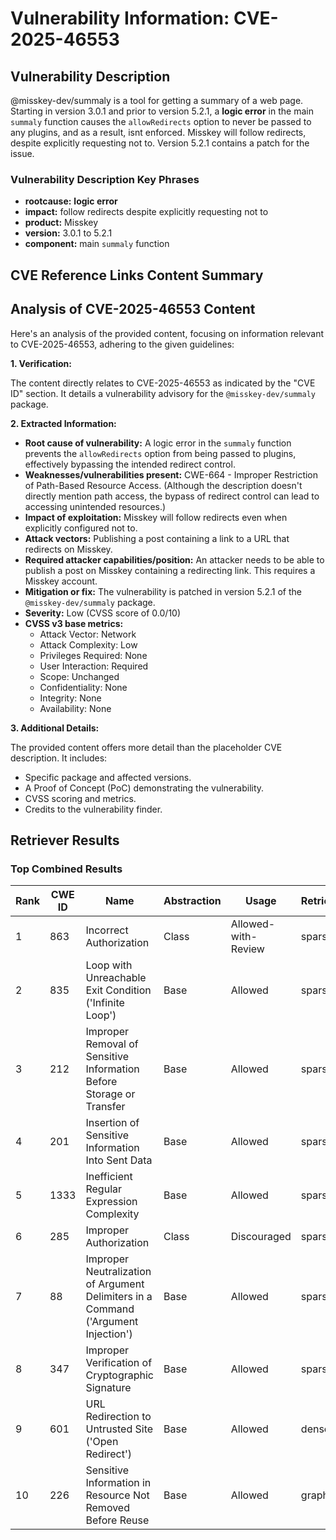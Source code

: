 # Vulnerability Information: CVE-2025-46553

## Vulnerability Description
@misskey-dev/summaly is a tool for getting a summary of a web page. Starting in version 3.0.1 and prior to version 5.2.1, a **logic error** in the main `summaly` function causes the `allowRedirects` option to never be passed to any plugins, and as a result, isnt enforced. Misskey will follow redirects, despite explicitly requesting not to. Version 5.2.1 contains a patch for the issue.

### Vulnerability Description Key Phrases
- **rootcause:** **logic error**
- **impact:** follow redirects despite explicitly requesting not to
- **product:** Misskey
- **version:** 3.0.1 to 5.2.1
- **component:** main `summaly` function

## CVE Reference Links Content Summary
## Analysis of CVE-2025-46553 Content

Here's an analysis of the provided content, focusing on information relevant to CVE-2025-46553, adhering to the given guidelines:

**1. Verification:**

The content directly relates to CVE-2025-46553 as indicated by the "CVE ID" section. It details a vulnerability advisory for the `@misskey-dev/summaly` package.

**2. Extracted Information:**

*   **Root cause of vulnerability:** A logic error in the `summaly` function prevents the `allowRedirects` option from being passed to plugins, effectively bypassing the intended redirect control.
*   **Weaknesses/vulnerabilities present:** CWE-664 - Improper Restriction of Path-Based Resource Access. (Although the description doesn't directly mention path access, the bypass of redirect control can lead to accessing unintended resources.)
*   **Impact of exploitation:** Misskey will follow redirects even when explicitly configured not to.
*   **Attack vectors:** Publishing a post containing a link to a URL that redirects on Misskey.
*   **Required attacker capabilities/position:** An attacker needs to be able to publish a post on Misskey containing a redirecting link. This requires a Misskey account.
*   **Mitigation or fix:**  The vulnerability is patched in version 5.2.1 of the `@misskey-dev/summaly` package.
*   **Severity:** Low (CVSS score of 0.0/10)
*   **CVSS v3 base metrics:**
    *   Attack Vector: Network
    *   Attack Complexity: Low
    *   Privileges Required: None
    *   User Interaction: Required
    *   Scope: Unchanged
    *   Confidentiality: None
    *   Integrity: None
    *   Availability: None

**3. Additional Details:**

The provided content offers more detail than the placeholder CVE description. It includes:

*   Specific package and affected versions.
*   A Proof of Concept (PoC) demonstrating the vulnerability.
*   CVSS scoring and metrics.
*   Credits to the vulnerability finder.

## Retriever Results

### Top Combined Results

| Rank | CWE ID | Name | Abstraction | Usage  | Retrievers | Individual Scores |
|------|--------|------|-------------|-------|------------|-------------------|
| 1 | 863 | Incorrect Authorization | Class | Allowed-with-Review | sparse | 0.384 |
| 2 | 835 | Loop with Unreachable Exit Condition ('Infinite Loop') | Base | Allowed | sparse | 0.383 |
| 3 | 212 | Improper Removal of Sensitive Information Before Storage or Transfer | Base | Allowed | sparse | 0.383 |
| 4 | 201 | Insertion of Sensitive Information Into Sent Data | Base | Allowed | sparse | 0.377 |
| 5 | 1333 | Inefficient Regular Expression Complexity | Base | Allowed | sparse | 0.375 |
| 6 | 285 | Improper Authorization | Class | Discouraged | sparse | 0.366 |
| 7 | 88 | Improper Neutralization of Argument Delimiters in a Command ('Argument Injection') | Base | Allowed | sparse | 0.365 |
| 8 | 347 | Improper Verification of Cryptographic Signature | Base | Allowed | sparse | 0.365 |
| 9 | 601 | URL Redirection to Untrusted Site ('Open Redirect') | Base | Allowed | dense | 0.391 |
| 10 | 226 | Sensitive Information in Resource Not Removed Before Reuse | Base | Allowed | graph | 0.003 |

